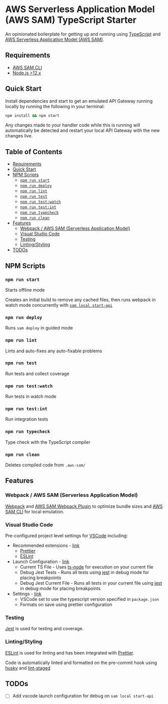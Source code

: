 <!-- omit in toc -->
# AWS Serverless Application Model (AWS SAM) TypeScript Starter

An opinionated boilerplate for getting up and running using [TypeScript](https://www.typescriptlang.org/)
and [AWS Serverless Application Model (AWS SAM)](https://aws.amazon.com/serverless/sam/).

## Requirements

- [AWS SAM CLI](https://docs.aws.amazon.com/serverless-application-model/latest/developerguide/serverless-sam-cli-install.html)
- [Node.js >12.x](https://nodejs.org/en/download/)

## Quick Start

Install dependencies and start to get an emulated API Gateway
running locally by running the following in your terminal:

```sh
npm install && npm start
```

Any changes made to your handler code while this is running will
automatically be detected and restart your local API Gateway
with the new changes live.

<!-- omit in toc -->
## Table of Contents

- [Requirements](#requirements)
- [Quick Start](#quick-start)
- [NPM Scripts](#npm-scripts)
  - [`npm run start`](#npm-run-start)
  - [`npm run deploy`](#npm-run-deploy)
  - [`npm run lint`](#npm-run-lint)
  - [`npm run test`](#npm-run-test)
  - [`npm run test:watch`](#npm-run-testwatch)
  - [`npm run test:int`](#npm-run-testint)
  - [`npm run typecheck`](#npm-run-typecheck)
  - [`npm run clean`](#npm-run-clean)
- [Features](#features)
  - [Webpack / AWS SAM (Serverless Application Model)](#webpack--aws-sam-serverless-application-model)
  - [Visual Studio Code](#visual-studio-code)
  - [Testing](#testing)
  - [Linting/Styling](#lintingstyling)
- [TODOs](#todos)

## NPM Scripts

### `npm run start`

Starts offline mode

Creates an initial build to remove any cached files, then runs webpack in watch mode concurrently with [`sam local start-api`](https://docs.aws.amazon.com/serverless-application-model/latest/developerguide/sam-cli-command-reference-sam-local-start-api.html)

### `npm run deploy`

Runs `sam deploy` in guided mode

### `npm run lint`

Lints and auto-fixes any auto-fixable problems

### `npm run test`

Run tests and collect coverage

### `npm run test:watch`

Run tests in watch mode

### `npm run test:int`

Run integration tests

### `npm run typecheck`

Type check with the TypeScript compiler

### `npm run clean`

Deletes compiled code from `.aws-sam/`

## Features

### Webpack / AWS SAM (Serverless Application Model)

[Webpack](https://webpack.js.org/) and [AWS SAM Webpack Plugin](https://github.com/graphboss/aws-sam-webpack-plugin)
to optimize bundle sizes and [AWS SAM CLI](https://docs.aws.amazon.com/serverless-application-model/latest/developerguide/serverless-sam-cli-command-reference.html)
for local emulation.

### Visual Studio Code

Pre-configured project level settings for [VSCode](https://github.com/microsoft/vscode) including:

- Recommended extensions - [link](./.vscode/extensions.json)
  - [Prettier](https://marketplace.visualstudio.com/items?itemName=esbenp.prettier-vscode)
  - [ESLint](https://marketplace.visualstudio.com/items?itemName=dbaeumer.vscode-eslint)
- Launch Configuration - [link](./.vscode/launch.json)
  - Current TS File - Uses [ts-node](https://github.com/TypeStrong/ts-node) for execution on your current file
  - Debug Jest Tests - Runs all tests using [jest](https://github.com/facebook/jest) in debug mode for placing breakpoints
  - Debug Jest Current File - Runs all tests in your current file using [jest](https://github.com/facebook/jest) in debug mode for placing breakpoints
- Settings - [link](./.vscode/settings.json)
  - VSCode set to use the typescript version specified in `package.json`
  - Formats on save using prettier configuration

### Testing

[Jest](https://jestjs.io/) is used for testing and coverage.

### Linting/Styling

[ESLint](https://eslint.org/) is used for linting and has been integrated with
[Prettier](https://prettier.io/).

Code is automatically linted and formatted on the pre-commit hook using [husky](https://github.com/typicode/husky)
and [lint-staged](https://github.com/okonet/lint-staged)

## TODOs

- [ ]  Add vscode launch configuration for debug on `sam local start-api`
